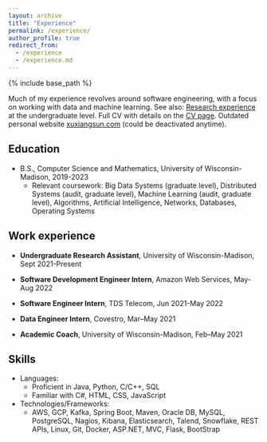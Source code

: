 ```yaml
---
layout: archive
title: "Experience"
permalink: /experience/
author_profile: true
redirect_from:
  - /experience
  - /experience.md
---
```


{% include base_path %}

Much of my experience revolves around software engineering, with a focus on working with data and machine learning. See also: [Research experience](https://ryansun117.github.io/research/) at the undergraduate level. Full CV with details on the [CV page](https://ryansun117.github.io/cv/). Outdated personal website [xuxiangsun.com](http://xuxiangsun.com) (could be deactivated anytime).

## Education

* B.S., Computer Science and Mathematics, University of Wisconsin-Madison, 2019-2023
  * Relevant coursework: Big Data Systems (graduate level), Distributed Systems (audit, graduate level), Machine Learning (audit, graduate level), Algorithms, Artificial Intelligence, Networks, Databases, Operating Systems

## Work experience

* **Undergraduate Research Assistant**, University of Wisconsin-Madison, Sept 2021-Present

* **Software Development Engineer Intern**, Amazon Web Services, May-Aug 2022

* **Software Engineer Intern**, TDS Telecom, Jun 2021-May 2022

* **Data Engineer Intern**, Covestro, Mar–May 2021

* **Academic Coach**, University of Wisconsin-Madison, Feb–May 2021
  
## Skills

* Languages: 
  * Proficient in Java, Python, C/C++, SQL 
  * Familiar with C#, HTML, CSS, JavaScript
* Technologies/Frameworks:
  * AWS, GCP, Kafka, Spring Boot, Maven, Oracle DB, MySQL, PostgreSQL, Nagios, Kibana, Elasticsearch, Talend, Snowflake, REST APIs, Linux, Git, Docker, ASP.NET, MVC, Flask, BootStrap
